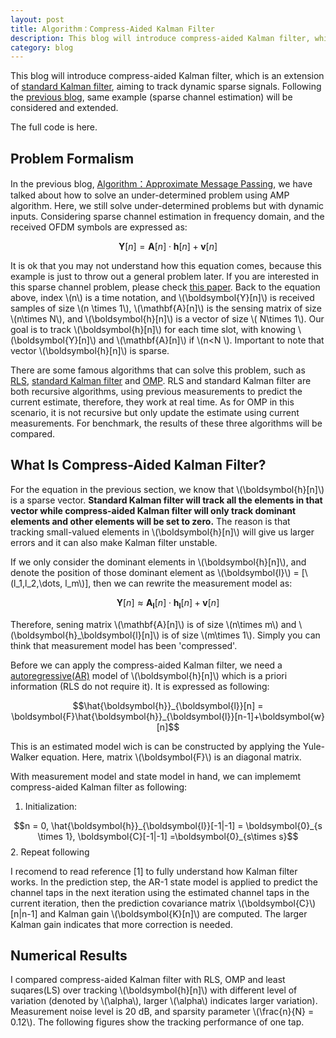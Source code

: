 ```yaml
---
layout: post
title: Algorithm：Compress-Aided Kalman Filter 
description: This blog will introduce compress-aided Kalman filter, which is an extension of <a href = "https://en.wikipedia.org/wiki/Kalman_filter">standard Kalman filter</a>, aiming to track dynamic sparse signals. Following the <a href = "https://danqing117.github.io/AMP">previous blog</a>, same example (sparse channel estimation) will be considered and extended.
category: blog
---
```

<script src="https://cdn.mathjax.org/mathjax/latest/MathJax.js?config=TeX-AMS-MML_HTMLorMML" type="text/javascript"></script>

This blog will introduce compress-aided Kalman filter, which is an extension of <a href = "https://en.wikipedia.org/wiki/Kalman_filter">standard Kalman filter</a>, aiming to track dynamic sparse signals. Following the <a href = "https://danqing117.github.io/AMP">previous blog</a>, same example (sparse channel estimation) will be considered and extended.

The full code is here.

## Problem Formalism
In the previous blog, <a href = "https://danqing117.github.io/AMP">Algorithm：Approximate Message Passing</a>, we have talked about how to solve an under-determined problem using AMP algorithm. Here, we still solve under-determined problems but with dynamic inputs. Considering sparse channel estimation in frequency domain, and the received OFDM symbols are expressed as:

$$\boldsymbol{Y}[n]=\mathbf{A}[n]\cdot\boldsymbol{h}[n] +\boldsymbol{v}[n]$$

It is ok that you may not understand how this equation comes, because this example is just to throw out a general problem later. If you are interested in this sparse channel problem, please check <a href = "https://www.researchgate.net/publication/303365519_Compression-Aided_Kalman_Filter_for_Recursive_Bayesian_Estimation_of_Sparse_Wideband_Channels_in_OFDM_Systems">this paper</a>. Back to the equation above, index \\(n\\) is a time notation, and \\(\boldsymbol{Y}[n]\\) is received samples of size \\(n \times 1\\), \\(\mathbf{A}[n]\\) is the sensing matrix of size \\(n\times N\\), and \\(\boldsymbol{h}[n]\\) is a vector of size \\( N\times 1\\). Our goal is to track \\(\boldsymbol{h}[n]\\) for each time slot, with knowing \\(\boldsymbol{Y}[n]\\) and \\(\mathbf{A}[n]\\) if \\(n<N \\). Important to note that vector \\(\boldsymbol{h}[n]\\) is sparse.

There are some famous algorithms that can solve this problem, such as <a href = "https://en.wikipedia.org/wiki/Recursive_least_squares_filter">RLS</a>, <a href = "https://en.wikipedia.org/wiki/Kalman_filter">standard Kalman filter</a> and <a href = "http://scikit-learn.org/stable/auto_examples/linear_model/plot_omp.html">OMP</a>. RLS and standard Kalman filter are both recursive algorithms, using previous measurements to predict the current estimate, therefore, they work at real time. As for OMP in this scenario, it is not recursive but only update the estimate using current measurements. For benchmark, the results of these three algorithms will be compared.

## What Is Compress-Aided Kalman Filter?
For the equation in the previous section, we know that \\(\boldsymbol{h}[n]\\) is a sparse vector. **Standard Kalman filter will track all the elements in that vector while compress-aided Kalman filter will only track dominant elements and other elements will be set to zero.** The reason is that tracking small-valued elements in \\(\boldsymbol{h}[n]\\) will give us larger errors and it can also make Kalman filter unstable.

If we only consider the dominant elements in \\(\boldsymbol{h}[n]\\), and denote the position of those dominant element as \\(\boldsymbol{l}\\) = [\\(l_1,l_2,\dots, l_m\\)], then we can rewrite the measurement model as:

$$\boldsymbol{Y}[n]\approx\mathbf{A}_\boldsymbol{l}[n]\cdot\boldsymbol{h}_\boldsymbol{l}[n] +\boldsymbol{v}[n]$$

Therefore, sening matrix \\(\mathbf{A}[n]\\) is of size \\(n\times m\\) and \\(\boldsymbol{h}_\boldsymbol{l}[n]\\) is of size \\(m\times 1\\). Simply you can think that measurement model has been 'compressed'. 

Before we can apply the compress-aided Kalman filter, we need a <a href = "https://en.wikipedia.org/wiki/Autoregressive_model">autoregressive(AR)</a> model of \\(\boldsymbol{h}[n]\\) which is a priori information (RLS do not require it). It is expressed as following:

$$\hat{\boldsymbol{h}}_{\boldsymbol{l}}[n] = \boldsymbol{F}\hat{\boldsymbol{h}}_{\boldsymbol{l}}[n-1]+\boldsymbol{w}[n]$$ 

This is an estimated model wich is can be constructed by applying the Yule-Walker equation. Here, matrix \\(\boldsymbol{F}\\) is an diagonal matrix. 

With measurement model and state model in hand, we can implememt compress-aided Kalman filter as following:

1. Initialization: 

$$n = 0, \hat{\boldsymbol{h}}_{\boldsymbol{l}}[-1|-1] = \boldsymbol{0}_{s \times 1}, \boldsymbol{C}[-1|-1] =\boldsymbol{0}_{s\times s}$$
2. Repeat following

I recomend to read reference [1] to fully understand how Kalman filter works. In the prediction step, the AR-1 state model is applied to predict the channel taps in the next iteration using the estimated channel taps in the current iteration, then the prediction covariance matrix \\(\boldsymbol{C}\\)[n|n-1] and Kalman gain \\(\boldsymbol{K}[n]\\) are computed. The larger Kalman gain indicates that more correction is needed.

## Numerical Results
I compared compress-aided Kalman filter with RLS, OMP and least suqares(LS) over tracking \\(\boldsymbol{h}[n]\\) with different level of variation (denoted by \\(\alpha\\), larger \\(\alpha\\) indicates larger variation). Measurement noise level is 20 dB, and sparsity parameter \\(\frac{n}{N} = 0.12\\). The following figures show the tracking performance of one tap. 




